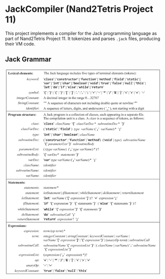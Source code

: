 # JackCompiler (Nand2Tetris Project 11)

This project implements a compiler for the Jack programming language as part of Nand2Tetris Project 11. It tokenizes and parses `.jack` files, producing their VM code.


## Jack Grammar

![Jack Grammar](jack-grammar.png)
